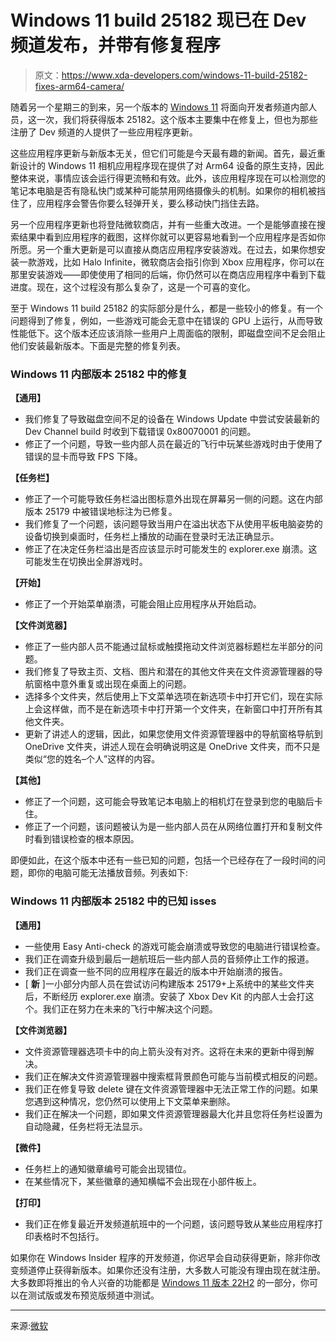# Windows 11 build 25182 现已在 Dev 频道发布，并带有修复程序

> 原文：<https://www.xda-developers.com/windows-11-build-25182-fixes-arm64-camera/>

随着另一个星期三的到来，另一个版本的 [Windows 11](https://www.xda-developers.com/windows-11/) 将面向开发者频道内部人员，这一次，我们将获得版本 25182。这个版本主要集中在修复上，但也为那些注册了 Dev 频道的人提供了一些应用程序更新。

这些应用程序更新与新版本无关，但它们可能是今天最有趣的新闻。首先，最近重新设计的 Windows 11 相机应用程序现在提供了对 Arm64 设备的原生支持，因此整体来说，事情应该会运行得更流畅和有效。此外，该应用程序现在可以检测您的笔记本电脑是否有隐私快门或某种可能禁用网络摄像头的机制。如果你的相机被挡住了，应用程序会警告你要么轻弹开关，要么移动快门挡住去路。

另一个应用程序更新也将登陆微软商店，并有一些重大改进。一个是能够直接在搜索结果中看到应用程序的截图，这样你就可以更容易地看到一个应用程序是否如你所愿。另一个重大更新是可以直接从商店应用程序安装游戏。在过去，如果你想安装一款游戏，比如 Halo Infinite，微软商店会指引你到 Xbox 应用程序，你可以在那里安装游戏——即使使用了相同的后端，你仍然可以在商店应用程序中看到下载进度。现在，这个过程没有那么复杂了，这是一个可喜的变化。

至于 Windows 11 build 25182 的实际部分是什么，都是一些较小的修复。有一个问题得到了修复，例如，一些游戏可能会无意中在错误的 GPU 上运行，从而导致性能低下。这个版本还应该消除一些用户上周面临的限制，即磁盘空间不足会阻止他们安装最新版本。下面是完整的修复列表。

### Windows 11 内部版本 25182 中的修复

**【通用】**

*   我们修复了导致磁盘空间不足的设备在 Windows Update 中尝试安装最新的 Dev Channel build 时收到下载错误 0x80070001 的问题。
*   修正了一个问题，导致一些内部人员在最近的飞行中玩某些游戏时由于使用了错误的显卡而导致 FPS 下降。

**【任务栏】**

*   修正了一个可能导致任务栏溢出图标意外出现在屏幕另一侧的问题。这在内部版本 25179 中被错误地标注为已修复。
*   我们修复了一个问题，该问题导致当用户在溢出状态下从使用平板电脑姿势的设备切换到桌面时，任务栏上播放的动画在登录时无法正确显示。
*   修正了在决定任务栏溢出是否应该显示时可能发生的 explorer.exe 崩溃。这可能发生在切换出全屏游戏时。

**【开始】**

*   修正了一个开始菜单崩溃，可能会阻止应用程序从开始启动。

**【文件浏览器】**

*   修正了一些内部人员不能通过鼠标或触摸拖动文件浏览器标题栏左半部分的问题。
*   我们修复了导致主页、文档、图片和潜在的其他文件夹在文件资源管理器的导航窗格中意外重复或出现在桌面上的问题。
*   选择多个文件夹，然后使用上下文菜单选项在新选项卡中打开它们，现在实际上会这样做，而不是在新选项卡中打开第一个文件夹，在新窗口中打开所有其他文件夹。
*   更新了讲述人的逻辑，因此，如果您使用文件资源管理器中的导航窗格导航到 OneDrive 文件夹，讲述人现在会明确说明这是 OneDrive 文件夹，而不只是类似“您的姓名–个人”这样的内容。

**【其他】**

*   修正了一个问题，这可能会导致笔记本电脑上的相机灯在登录到您的电脑后卡住。
*   修正了一个问题，该问题被认为是一些内部人员在从网络位置打开和复制文件时看到错误检查的根本原因。

即便如此，在这个版本中还有一些已知的问题，包括一个已经存在了一段时间的问题，即你的电脑可能无法播放音频。列表如下:

### Windows 11 内部版本 25182 中的已知 isses

**【通用】**

*   一些使用 Easy Anti-check 的游戏可能会崩溃或导致您的电脑进行错误检查。
*   我们正在调查升级到最后一趟航班后一些内部人员的音频停止工作的报道。
*   我们正在调查一些不同的应用程序在最近的版本中开始崩溃的报告。
*   [ **新** ]一小部分内部人员在尝试访问构建版本 25179+上系统中的某些文件夹后，不断经历 explorer.exe 崩溃。安装了 Xbox Dev Kit 的内部人士会打这个。我们正在努力在未来的飞行中解决这个问题。

**【文件浏览器】**

*   文件资源管理器选项卡中的向上箭头没有对齐。这将在未来的更新中得到解决。
*   我们正在解决文件资源管理器中搜索框背景颜色可能与当前模式相反的问题。
*   我们正在修复导致 delete 键在文件资源管理器中无法正常工作的问题。如果您遇到这种情况，您仍然可以使用上下文菜单来删除。
*   我们正在解决一个问题，即如果文件资源管理器最大化并且您将任务栏设置为自动隐藏，任务栏将无法显示。

**【微件】**

*   任务栏上的通知徽章编号可能会出现错位。
*   在某些情况下，某些徽章的通知横幅不会出现在小部件板上。

**【打印】**

*   我们正在修复最近开发频道航班中的一个问题，该问题导致从某些应用程序打印表格时不包括行。

如果你在 Windows Insider 程序的开发频道，你迟早会自动获得更新，除非你改变频道停止获得新版本。如果你还没有注册，大多数人可能没有理由现在就注册。大多数即将推出的令人兴奋的功能都是 [Windows 11 版本 22H2](https://www.xda-developers.com/windows-11-22h2/) 的一部分，你可以在测试版或发布预览版频道中测试。

* * *

来源:[微软](https://blogs.windows.com/windows-insider/2022/08/17/announcing-windows-11-insider-preview-build-25182/)